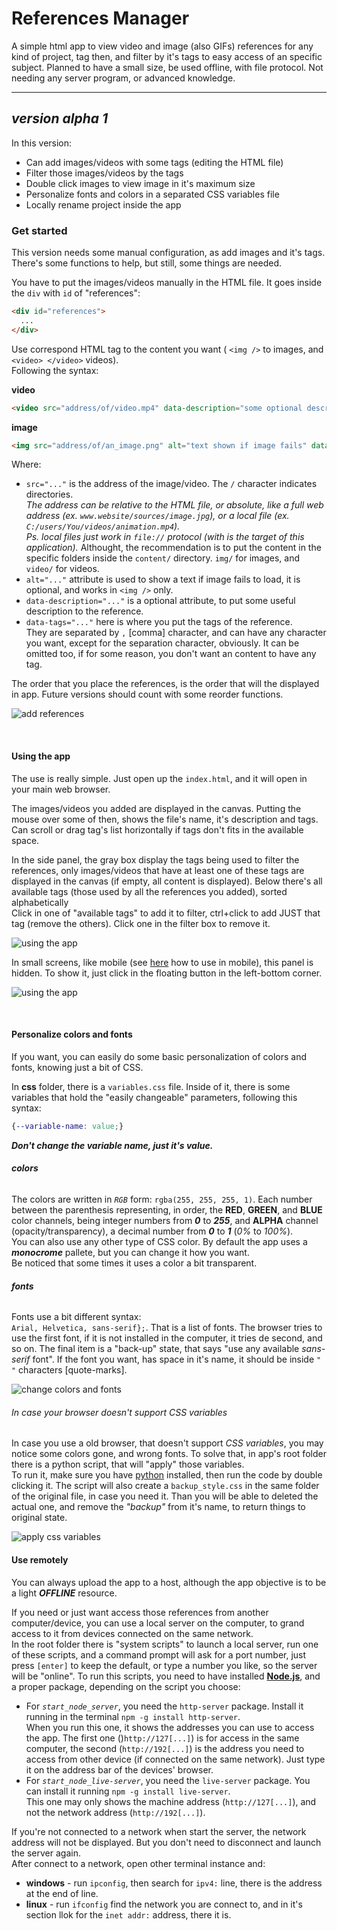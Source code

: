 **References Manager**
========
A simple html app to view video and image (also GIFs) references for any kind of project, tag then, and filter by it's tags to easy access of an specific subject.
Planned to have a small size, be used offline, with file protocol. Not needing any server program, or advanced knowledge.

--------------------

_version **alpha 1**_
----------
In this version:
* Can add images/videos with some tags (editing the HTML file)
* Filter those images/videos by the tags
* Double click images to view image in it's maximum size
* Personalize fonts and colors in a separated CSS variables file
* Locally rename project inside the app


### Get started
This version needs some manual configuration, as add images and it's tags. There's some functions to help, but still, some things are needed.

You have to put the images/videos manually in the HTML file. It goes inside the `div` with `id` of "references":
```HTML
<div id="references">
  ...
</div>
```
Use correspond HTML tag to the content you want ( `<img />` to images, and `<video> </video>` videos).  
Following the syntax:

**video**
```HTML
<video src="address/of/video.mp4" data-description="some optional description in here" data-tags="tags, here, comma separated" /></video>
```

**image**
```HTML
<img src="address/of/an_image.png" alt="text shown if image fails" data-description="some description in here" data-tags="any ch@ract3r you_want 2 use (except [comma]), CAPS matters" />
```

Where:
* `src="..."` is the address of the image/video. The `/` character indicates directories.  
_The address can be relative to the HTML file, or absolute, like a full web address (ex. `www.website/sources/image.jpg`), or a local file (ex. `C:/users/You/videos/animation.mp4`).  
Ps. local files just work in `file://` protocol (with is the target of this application)._
Althought, the recommendation is to put the content in the specific folders inside the `content/` directory. `img/` for images, and `video/` for videos.
* `alt="..."` attribute is used to show a text if image fails to load, it is optional, and works in `<img />` only.
* `data-description="..."` is a optional attribute, to put some useful description to the reference.
* `data-tags="..."` here is where you put the tags of the reference.  
They are separated by ``,`` [comma] character, and can have any character you want, except for the separation character, obviously. It can be omitted too, if for some reason, you don't want an content to have any tag.

The order that you place the references, is the order that will the displayed in app. Future versions should count with some reorder functions.

![add references](README/addReferences.gif)

<br />

#### Using the app
The use is really simple. Just open up the `index.html`, and it will open in your main web browser.  

The images/videos you added are displayed in the canvas. Putting the mouse over some of then, shows the file's name, it's description and tags. Can scroll or drag tag's list horizontally if tags don't fits in the available space.  

In the side panel, the gray box display the tags being used to filter the references, only images/videos that have at least one of these tags are displayed in the canvas (if empty, all content is displayed). Below there's all available tags (those used by all the references you added), sorted alphabetically  
Click in one of "available tags" to add it to filter, ctrl+click to add JUST that tag (remove the others). Click one in the filter box to remove it.  

![using the app](README/useApp.gif)

In small screens, like mobile (see [here](#use-remotely) how to use in mobile), this panel is hidden. To show it, just click in the floating button in the left-bottom corner.

![using the app](README/smallScreen.gif)

<br />

#### Personalize colors and fonts
If you want, you can easily do some basic personalization of colors and fonts, knowing just a bit of CSS.

In **css** folder, there is a `variables.css` file. Inside of it, there is some variables that hold the "easily changeable" parameters, following this syntax:
```css
{--variable-name: value;}
```
_**Don't change the variable name, just it's value.**_

###### **colors**  
The colors are written in _`RGB`_ form: `rgba(255, 255, 255, 1)`. Each number between the parenthesis representing, in order, the **RED**, **GREEN**, and **BLUE** color channels, being integer numbers from **_0_** to **_255_**, and **ALPHA** channel (opacity/transparency), a decimal number from **_0_** to **_1_** (_0%_ to _100%_).  
You can also use any other type of CSS color. By default the app uses a _**monocrome**_ pallete, but you can change it how you want.  
Be noticed that some times it uses a color a bit transparent.

###### **fonts**
Fonts use a bit different syntax:  
`Arial, Helvetica, sans-serif};`. That is a list of fonts. The browser tries to use the first font, if it is not installed in the computer, it tries de second, and so on. The final item is a "back-up" state, that says "use any available _sans-serif_ font".
If the font you want, has space in it's name, it should be inside `" "` characters [quote-marks].

![change colors and fonts](README/changeColors.gif)

###### In case your browser doesn't support CSS variables
In case you use a old browser, that doesn't support _CSS variables_, you may notice some colors gone, and wrong fonts. To solve that, in app's root folder there is a python script, that will "apply" those variables.  
To run it, make sure you have [python]("www.python.org") installed, then run the code by double clicking it. The script will also create a `backup_style.css` in the same folder of the original file, in case you need it. Than you will be able to deleted the actual one, and remove the _"backup"_ from it's name, to return things to original state.

![apply css variables](README/applyCssVariables.gif)

#### Use remotely
You can always upload the app to a host, although the app objective is to be a light **_OFFLINE_** resource.

If you need or just want access those references from another computer/device, you can use a local server on the computer, to grand access to it from devices connected on the same network.  
In the root folder there is "system scripts" to launch a local server, run one of these scripts, and a command prompt will ask for a port number, just press ``[enter]`` to keep the default, or type a number you like, so the server will be "online". To run this scripts, you need to have installed **[Node.js]("www.nodejs.org")**, and a proper package, depending on the script you choose:
* For *`start_node_server`*, you need the `http-server` package. Install it running in the terminal `npm -g install http-server`.  
When you run this one, it shows the addresses you can use to access the app. The first one ()`http://127[...]`) is for access in the same computer, the second (`http://192[...]`) is the address you need to access from other device (if connected on the same network). Just type it on the address bar of the devices' browser.
* For *`start_node_live-server`*, you need the `live-server` package. You can install it running `npm -g install live-server`.  
This one may only shows the machine address (`http://127[...]`), and not the network address (`http://192[...]`).

If you're not connected to a network when start the server, the network address will not be displayed. But you don't need to disconnect and launch the server again.  
After connect to a network, open other terminal instance and:
* **windows** - run `ipconfig`, then search for `ipv4:` line, there is the address at the end of line.
* **linux** - run `ifconfig` find the network you are connect to, and in it's section llok for the `inet addr:` address, there it is.
